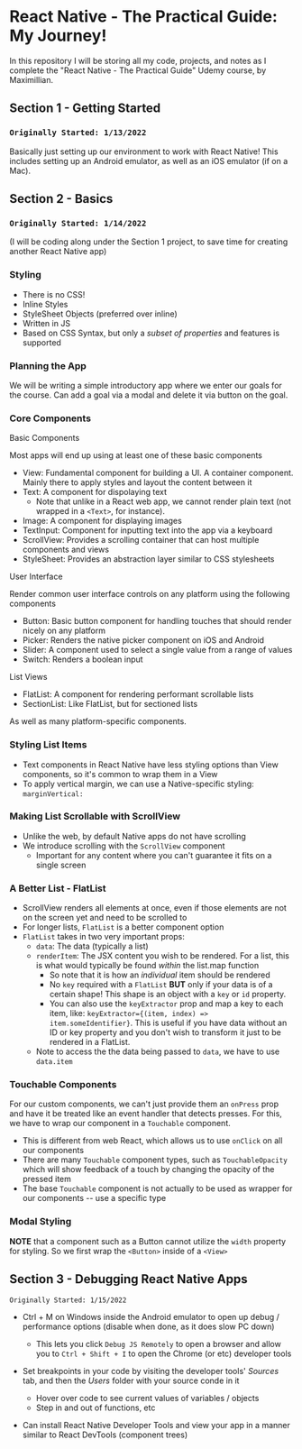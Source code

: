 # React Native - The Practical Guide: My Journey!

In this repository I will be storing all my code, projects, and notes as I complete the "React Native - The Practical Guide" Udemy course, by Maximillian.

## Section 1 - Getting Started

### `Originally Started: 1/13/2022`

Basically just setting up our environment to work with React Native! This includes setting up an Android emulator, as well as an iOS emulator (if on a Mac).

## Section 2 - Basics

### `Originally Started: 1/14/2022`

(I will be coding along under the Section 1 project, to save time for creating another React Native app)

### Styling

- There is no CSS!
- Inline Styles
- StyleSheet Objects (preferred over inline)
- Written in JS
- Based on CSS Syntax, but only a _subset of properties_ and features is supported

### Planning the App

We will be writing a simple introductory app where we enter our goals for the course. Can add a goal via a modal and delete it via button on the goal.

### Core Components

Basic Components

Most apps will end up using at least one of these basic components

- View: Fundamental component for building a UI. A container component. Mainly there to apply styles and layout the content between it
- Text: A component for dispolaying text
  - Note that unlike in a React web app, we cannot render plain text (not wrapped in a `<Text>`, for instance).
- Image: A component for displaying images
- TextInput: Component for inputting text into the app via a keyboard
- ScrollView: Provides a scrolling container that can host multiple components and views
- StyleSheet: Provides an abstraction layer similar to CSS stylesheets

User Interface

Render common user interface controls on any platform using the following components

- Button: Basic button component for handling touches that should render nicely on any platform
- Picker: Renders the native picker component on iOS and Android
- Slider: A component used to select a single value from a range of values
- Switch: Renders a boolean input

List Views

- FlatList: A component for rendering performant scrollable lists
- SectionList: Like FlatList, but for sectioned lists

As well as many platform-specific components.

### Styling List Items

- Text components in React Native have less styling options than View components, so it's common to wrap them in a View
- To apply vertical margin, we can use a Native-specific styling: `marginVertical: `

### Making List Scrollable with ScrollView

- Unlike the web, by default Native apps do not have scrolling
- We introduce scrolling with the `ScrollView` component
  - Important for any content where you can't guarantee it fits on a single screen

### A Better List - FlatList

- ScrollView renders all elements at once, even if those elements are not on the screen yet and need to be scrolled to
- For longer lists, `FlatList` is a better component option
- `FlatList` takes in two very important props:
  - `data`: The data (typically a list)
  - `renderItem`: The JSX content you wish to be rendered. For a list, this is what would typically be found _within_ the list.map function
    - So note that it is how an _individual_ item should be rendered
    - No `key` required with a `FlatList` **BUT** only if your data is of a certain shape! This shape is an object with a `key` or `id` property.
    - You can also use the `keyExtractor` prop and map a key to each item, like: `keyExtractor={(item, index) => item.someIdentifier}`. This is useful if you have data without an ID or key property and you don't wish to transform it just to be rendered in a FlatList.
  - Note to access the the data being passed to `data`, we have to use `data.item`

### Touchable Components

For our custom components, we can't just provide them an `onPress` prop and have it be treated like an event handler that detects presses. For this, we have to wrap our component in a `Touchable` component.

- This is different from web React, which allows us to use `onClick` on all our components
- There are many `Touchable` component types, such as `TouchableOpacity` which will show feedback of a touch by changing the opacity of the pressed item
- The base `Touchable` component is not actually to be used as wrapper for our components -- use a specific type

### Modal Styling

**NOTE** that a component such as a Button cannot utilize the `width` property for styling. So we first wrap the `<Button>` inside of a `<View>`

## Section 3 - Debugging React Native Apps

`Originally Started: 1/15/2022`

- Ctrl + M on Windows inside the Android emulator to open up debug / performance options (disable when done, as it does slow PC down)
  - This lets you click `Debug JS Remotely` to open a browser and allow you to `Ctrl + Shift + I` to open the Chrome (or etc) developer tools
- Set breakpoints in your code by visiting the developer tools' _Sources_ tab, and then the _Users_ folder with your source conde in it

  - Hover over code to see current values of variables / objects
  - Step in and out of functions, etc

- Can install React Native Developer Tools and view your app in a manner similar to React DevTools (component trees)
